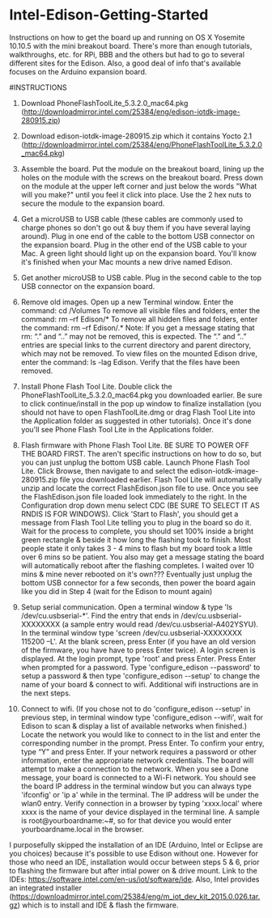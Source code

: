 # Intel-Edison-Getting-Started
Instructions on how to get the board up and running on OS X Yosemite 10.10.5 with the mini breakout board. There's more than enough tutorials, walkthroughs, etc. for RPi, BBB and the others but had to go to several different sites for the Edison. Also, a good deal of info that's available focuses on the Arduino expansion board.

#INSTRUCTIONS
1. Download PhoneFlashToolLite_5.3.2.0_mac64.pkg (http://downloadmirror.intel.com/25384/eng/edison-iotdk-image-280915.zip)

2. Download edison-iotdk-image-280915.zip which it contains Yocto 2.1 (http://downloadmirror.intel.com/25384/eng/PhoneFlashToolLite_5.3.2.0_mac64.pkg) 

3. Assemble the board. Put the module on the breakout board, lining up the holes on the module with the screws on the breakout board. Press down on the module at the upper left corner and just below the words "What will you make?" until you feel it click into place. Use the 2 hex nuts to secure the module to the expansion board.

4. Get a microUSB to USB cable (these cables are commonly used to charge phones so don't go out & buy them if you have several laying around). Plug in one end of the cable to the bottom USB connector on the expansion board. Plug in the other end of the USB cable to your Mac. A green light should light up on the expansion board. You'll know it's finished when your Mac mounts a new drive named Edison.

5. Get another microUSB to USB cable. Plug in the second cable to the top USB connector on the expansion board. 

6. Remove old images. Open up a new Terminal window. Enter the command:
cd /Volumes
To remove all visible files and folders, enter the command:
rm –rf Edison/*
To remove all hidden files and folders, enter the command:
rm –rf Edison/\.*
Note: If you get a message stating that rm: “.” and “..” may not be removed, this is expected. The “.” and “..” entries are special links to the current directory and parent directory, which may not be removed.
To view files on the mounted Edison drive, enter the command:
ls -lag Edison.
Verify that the files have been removed.

6. Install Phone Flash Tool Lite. Double click the PhoneFlashToolLite_5.3.2.0_mac64.pkg you downloaded earlier. Be sure to click continue/install in the pop up window to finalize installation (you should not have to open FlashToolLite.dmg or drag Flash Tool Lite into the Application folder as suggested in other tutorials). Once it's done you'll see Phone Flash Tool Lite in the Applications folder.

7. Flash firmware with Phone Flash Tool Lite. BE SURE TO POWER OFF THE BOARD FIRST. The aren't specific instructions on how to do so, but you can just unplug the bottom USB cable. Launch Phone Flash Tool Lite. Click Browse, then navigate to and select the edison-iotdk-image-280915.zip file you downloaded earlier. Flash Tool Lite will automatically unzip and locate the correct FlashEdison.json file to use. Once you see the FlashEdison.json file loaded look immediately to the right. In the Configuration drop down menu select CDC (BE SURE TO SELECT IT AS RNDIS IS FOR WINDOWS). Click 'Start to Flash', you should get a message from Flash Tool Lite telling you to plug in the board so do it. Wait for the process to complete, you should set 100% inside a bright green rectangle & beside it how long the flashing took to finish. Most people state it only takes 3 - 4 mins to flash but my board took a little over 6 mins so be patient. You also may get a message stating the board will automatically reboot after the flashing completes. I waited over 10 mins & mine never rebooted on it's own??? Eventually just unplug the bottom USB connector for a few seconds, then power the board again like you did in Step 4 (wait for the Edison to mount again)

8. Setup serial communication. Open a terminal window & type 'ls /dev/cu.usbserial-*'. Find the entry that ends in /dev/cu.usbserial-XXXXXXXX (a sample entry would read /dev/cu.usbserial-A402YSYU). In the terminal window type 'screen /dev/cu.usbserial-XXXXXXXX 115200 –L'. At the blank screen, press Enter (if you have an old version of the firmware, you have have to press Enter twice). A login screen is displayed. At the login prompt, type 'root' and press Enter. Press Enter when prompted for a password. Type 'configure_edison --password' to setup a password & then type 'configure_edison --setup' to change the name of your board & connect to wifi. Additional wifi instructions are in the next steps.

9. Connect to wifi. (If you chose not to do 'configure_edison --setup' in previous step, in terminal window type 'configure_edison --wifi', wait for Edison to scan & display a list of available networks when finished.) Locate the network you would like to connect to in the list and enter the corresponding number in the prompt. Press Enter. To confirm your entry, type “Y” and press Enter. If your network requires a password or other information, enter the appropriate network credentials. The board will attempt to make a connection to the network. When you see a Done message, your board is connected to a Wi-Fi network. You should see the board IP address in the terminal window but you can always type 'ifconfig' or 'ip a' while in the terminal. The IP address will be under the wlan0 entry. Verify connection in a browser by typing 'xxxx.local' where xxxx is the name of your device displayed in the terminal line. A sample is root@yourboardname:~#, so for that device you would enter yourboardname.local in the browser.

I purposefully skipped the installation of an IDE (Arduino, Intel or Eclipse are you choices) because it's possible to use Edison without one. However for those who need an IDE, installation would occur between steps 5 & 6, prior to flashing the firmware but after intial power on & drive mount. Link to the IDEs: https://software.intel.com/en-us/iot/software/ide. Also, Intel provides an integrated installer (https://downloadmirror.intel.com/25384/eng/m_iot_dev_kit_2015.0.026.tar.gz) which is to install and IDE & flash the firmware.

